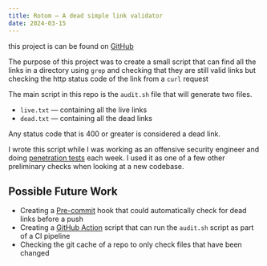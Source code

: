 ```yaml
---
title: Rotom — A dead simple link validator
date: 2024-03-15
---
```


this project is can be found on [GitHub](https://github.com/VVoruganti/rotom)

The purpose of this project was to create a small script that can find all
the links in a directory using `grep` and checking that they are still valid
links but checking the http status code of the link from a `curl` request

The main script in this repo is the `audit.sh` file that will generate two
files. 

- `live.txt` — containing all the live links
- `dead.txt` — containing all the dead links

Any status code that is 400 or greater is considered a dead link.

I wrote this script while I was working as an offensive security engineer and
doing [penetration tests](https://en.wikipedia.org/wiki/Penetration_test) each
week. I used it as one of a few other preliminary checks when looking at a new
codebase. 

## Possible Future Work

* Creating a [Pre-commit](https://pre-commit.com/) hook that could automatically check for dead links
  before a push
* Creating a [GitHub Action](https://docs.github.com/en/actions/creating-actions) script that can run the `audit.sh` script as part
  of a CI pipeline
* Checking the git cache of a repo to only check files that have been changed 

